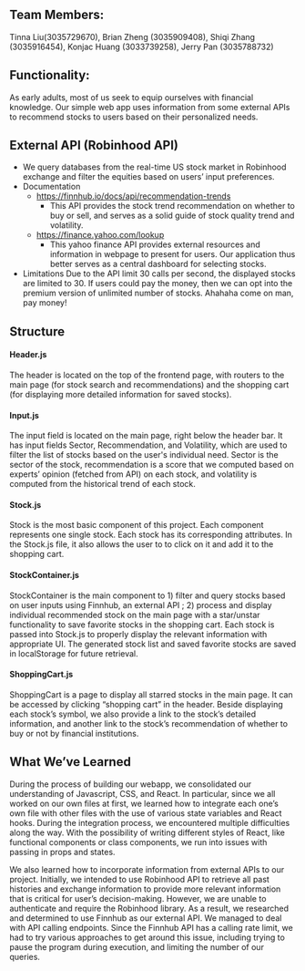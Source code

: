 ## Team Members: ##
Tinna Liu(3035729670), Brian Zheng (3035909408), Shiqi Zhang (3035916454), Konjac Huang (3033739258), Jerry Pan (3035788732)

## Functionality: ##
As early adults, most of us seek to equip ourselves with financial knowledge. Our simple web app uses information from some external APIs to recommend stocks to users based on their personalized needs. 

## External API (Robinhood API) ##
- We query databases from the real-time US stock market in Robinhood exchange and filter the equities based on users’ input preferences.
- Documentation
    - https://finnhub.io/docs/api/recommendation-trends
        - This API provides the stock trend recommendation on whether to buy or sell, and serves as a solid guide of stock quality trend and volatility.
    - https://finance.yahoo.com/lookup
        - This yahoo finance API provides external resources and information in webpage to present for users. Our application thus better serves as a central dashboard for selecting stocks.
- Limitations
Due to the API limit 30 calls per second, the displayed stocks are limited to 30. If users could pay the money, then we can opt into the premium version of unlimited number of stocks. Ahahaha come on man, pay money!

## Structure ##

#### Header.js ####
The header is located on the top of the frontend page, with routers to the main page (for stock search and recommendations) and the shopping cart (for displaying more detailed information for saved stocks).

#### Input.js ####
The input field is located on the main page, right below the header bar. It has input fields Sector, Recommendation, and Volatility, which are used to filter the list of stocks based on the user's individual need. Sector is the sector of the stock, recommendation is a score that we computed based on experts’ opinion (fetched from API) on each stock, and volatility is computed from the historical trend of each stock.

#### Stock.js ####
Stock is the most basic component of this project. Each component represents one single stock. Each stock has its corresponding attributes. In the Stock.js file, it also allows the user to to click on it and add it to the shopping cart.

#### StockContainer.js ####
StockContainer is the main component to 1) filter and query stocks based on user inputs using Finnhub, an external API ; 2) process and display individual recommended stock on the main page with a star/unstar functionality to save favorite stocks in the shopping cart. Each stock is passed into Stock.js to properly display the relevant information with appropriate UI. The generated stock list and saved favorite stocks are saved in localStorage for future retrieval. 

#### ShoppingCart.js ####
ShoppingCart is a page to display all starred stocks in the main page. It can be accessed by clicking “shopping cart” in the header. Beside displaying each stock’s symbol, we also provide a link to the stock’s detailed information, and another link to the stock’s recommendation of whether to buy or not by financial institutions. 

## What We’ve Learned ##
During the process of building our webapp, we consolidated our understanding of Javascript, CSS, and React. In particular, since we all worked on our own files at first, we learned how to integrate each one’s own file with other files with the use of various state variables and React hooks. During the integration process, we encountered multiple difficulties along the way. With the possibility of writing different styles of React, like functional components or class components, we run into issues with passing in props and states. 

We also learned how to incorporate information from external APIs to our project. Initially, we intended to use Robinhood API to retrieve all past histories and exchange information to provide more relevant information that is critical for user’s decision-making. However, we are unable to authenticate and require the Robinhood library. As a result, we researched and determined to use Finnhub as our external API. We managed to deal with API calling endpoints. Since the Finnhub API has a calling rate limit, we had to try various approaches to get around this issue, including trying to pause the program during execution, and limiting the number of our queries. 
